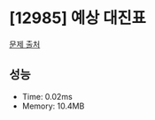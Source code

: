 # [12985] 예상 대진표

[문제 출처](https://school.programmers.co.kr/learn/courses/30/lessons/12985)

## 성능

- Time: 0.02ms
- Memory: 10.4MB